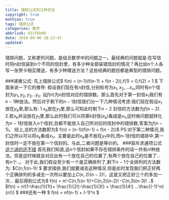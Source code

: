 ```yaml
---
title: 错排公式的几种求法
copyright: true
mathjax: true
tags: 错排公式
categories: 数学
abbrlink: 821f6b98
date: 2018-09-06 18:23:47
updated:
---
```

 错排问题，又称更列问题，是组合数学中的问题之一。最经典的问题就是:在写信时将n封信装到n个不同的信封里，有多少种全部装错信封的情况？再比如n个人各写一张贺卡相互赠送，有多少种赠送方法？这些经典的题目都是典型的错排问题。
<!--more-->
###递推公式:
先上错排公式$ f(n) = (n-1)(f(n-1) + f(n - 2)),f(1) = 0,f(2) = 1.$
下面来说一下它的推导:
假设我们现在有n封信,分别标号为$x_1,x_2,...x_n$,同时有n个信封为$y_1,y_2,y_3...y_n$.
设$f(n)$为n封信对应的错排数。那么首先对于第一封信$x_1$我们有$n-1$种放法。然后对于剩下的$n-1$封信我们分一下几种情况考虑:我们现在假设$x_1$放在$y_k$里,那么有:
1.$x_k$放在$y_1$里,那么可知此时剩下$n-2$ 封信的方法数为$f(n-2)$.
2.若$x_k$并没放在$y_1$里,那么此时我们可以将第k封信($x_k$)看成是$x_1$,这时候问题就转化为$n-1$封信放入n个信封,且都不能放入自己所对应的信封中的错排数,答案为$f(n-1)$。
综上,总的方法数即为$ f(n) = (n-1)(f(n-1) + f(n - 2))$
PS:对于第二种情况,我们之所以可以将$x_k$看成$x_1$，主要是此时$x_k$是不放在$y_1$中的,而n-1封信的错排中,第一封信时一定不放在第一个信封的。与此,二者问题是等价的。
###容斥求通项公式
[这个讲的还不错](https://www.cnblogs.com/zamhown/archive/2012/10/24/cpwt.html)
首先我们知道,这n个信封如果不存在错排条件的话一共有$n!$种放法。但是这时候就会对应出有一个放在自己的位置了,有两个放在自己的位置了...有n个..。
对于此,我们假设至少有一个是正确排列了,剩下$n-1$个全排列的方法数为: $C(n,1)(n-1)! $
要求错排,我们就要减去这种情况.但是此时发现我们把正好两个正确排列的多减去一次所以要加上$C(n,2)(n-2)!$，这是又把正好三个的多加一次...
最后得到公式为$
f(n) = n!-C(n,1)(n-1)!+C(n,2)(n-2)! -C(n,3)(n-3)! ..$
$f(n) = n!(1-\frac{1}{1!}+ \frac{1}{2!}-\frac{1}{3!} + \frac{1}{4!} ...\frac{(-1)^n}{n!})
$
###还有一种
$
f(n) = nf(n-1) + (-1)^n
$